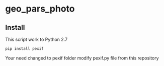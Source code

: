 # geo_pars_photo

## Install
This script work to Python 2.7

```
pip install pexif
```
Your need changed to pexif folder modify pexif.py file from this repository 

